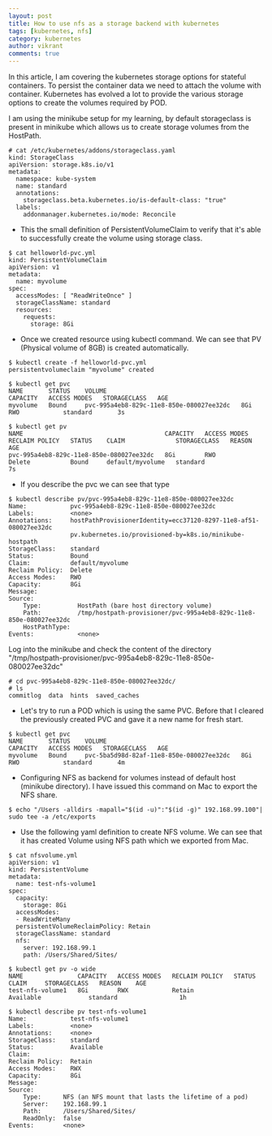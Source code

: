 ```yaml
---
layout: post
title: How to use nfs as a storage backend with kubernetes
tags: [kubernetes, nfs]
category: kubernetes
author: vikrant
comments: true
---
```


In this article, I am covering the kubernetes storage options for stateful containers. To persist the container data we need to attach the volume with container. Kubernetes has evolved  a lot to provide the various storage options to create the volumes required by POD.

I am using the minikube setup for my learning, by default storageclass is present in minikube which allows us to create storage volumes from the HostPath. 

~~~
# cat /etc/kubernetes/addons/storageclass.yaml
kind: StorageClass
apiVersion: storage.k8s.io/v1
metadata:
  namespace: kube-system
  name: standard
  annotations:
    storageclass.beta.kubernetes.io/is-default-class: "true"
  labels:
    addonmanager.kubernetes.io/mode: Reconcile
~~~

- This the small definition of PersistentVolumeClaim to verify that it's able to successfully create the volume using storage class. 

~~~
$ cat helloworld-pvc.yml
kind: PersistentVolumeClaim
apiVersion: v1
metadata:
  name: myvolume
spec:
  accessModes: [ "ReadWriteOnce" ]
  storageClassName: standard
  resources:
    requests:
      storage: 8Gi
~~~

- Once we created resource using kubectl command. We can see that PV (Physical volume of 8GB) is created automatically. 

~~~
$ kubectl create -f helloworld-pvc.yml
persistentvolumeclaim "myvolume" created

$ kubectl get pvc
NAME       STATUS    VOLUME                                     CAPACITY   ACCESS MODES   STORAGECLASS   AGE
myvolume   Bound     pvc-995a4eb8-829c-11e8-850e-080027ee32dc   8Gi        RWO            standard       3s

$ kubectl get pv
NAME                                       CAPACITY   ACCESS MODES   RECLAIM POLICY   STATUS    CLAIM              STORAGECLASS   REASON    AGE
pvc-995a4eb8-829c-11e8-850e-080027ee32dc   8Gi        RWO            Delete           Bound     default/myvolume   standard                 7s      
~~~

- If you describe the pvc we can see that type 

~~~
$ kubectl describe pv/pvc-995a4eb8-829c-11e8-850e-080027ee32dc
Name:            pvc-995a4eb8-829c-11e8-850e-080027ee32dc
Labels:          <none>
Annotations:     hostPathProvisionerIdentity=ecc37120-8297-11e8-af51-080027ee32dc
                 pv.kubernetes.io/provisioned-by=k8s.io/minikube-hostpath
StorageClass:    standard
Status:          Bound
Claim:           default/myvolume
Reclaim Policy:  Delete
Access Modes:    RWO
Capacity:        8Gi
Message:
Source:
    Type:          HostPath (bare host directory volume)
    Path:          /tmp/hostpath-provisioner/pvc-995a4eb8-829c-11e8-850e-080027ee32dc
    HostPathType:
Events:            <none>
~~~

Log into the minikube and check the content of the directory "/tmp/hostpath-provisioner/pvc-995a4eb8-829c-11e8-850e-080027ee32dc"

~~~
# cd pvc-995a4eb8-829c-11e8-850e-080027ee32dc/
# ls
commitlog  data  hints  saved_caches
~~~

- Let's try to run a POD which is using the same PVC. Before that I cleared the previously created PVC and gave it a new name for fresh start. 

~~~
$ kubectl get pvc
NAME       STATUS    VOLUME                                     CAPACITY   ACCESS MODES   STORAGECLASS   AGE
myvolume   Bound     pvc-5ba5d98d-82af-11e8-850e-080027ee32dc   8Gi        RWO            standard       4m
~~~

- Configuring NFS as backend for volumes instead of default host (minikube directory). I have issued this command on Mac to export the NFS share. 

~~~
$ echo "/Users -alldirs -mapall="$(id -u)":"$(id -g)" 192.168.99.100"| sudo tee -a /etc/exports
~~~

- Use the following yaml definition to create NFS volume. We can see that it has created Volume using NFS path which we exported from Mac. 

~~~
$ cat nfsvolume.yml
apiVersion: v1
kind: PersistentVolume
metadata:
  name: test-nfs-volume1
spec:
  capacity:
    storage: 8Gi
  accessModes:
  - ReadWriteMany
  persistentVolumeReclaimPolicy: Retain
  storageClassName: standard
  nfs:
    server: 192.168.99.1
    path: /Users/Shared/Sites/

$ kubectl get pv -o wide
NAME               CAPACITY   ACCESS MODES   RECLAIM POLICY   STATUS      CLAIM     STORAGECLASS   REASON    AGE
test-nfs-volume1   8Gi        RWX            Retain           Available             standard                 1h    

$ kubectl describe pv test-nfs-volume1
Name:            test-nfs-volume1
Labels:          <none>
Annotations:     <none>
StorageClass:    standard
Status:          Available
Claim:
Reclaim Policy:  Retain
Access Modes:    RWX
Capacity:        8Gi
Message:
Source:
    Type:      NFS (an NFS mount that lasts the lifetime of a pod)
    Server:    192.168.99.1
    Path:      /Users/Shared/Sites/
    ReadOnly:  false
Events:        <none> 
~~~   
